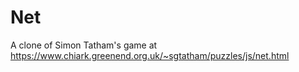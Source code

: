# Net
A clone of Simon Tatham's game at https://www.chiark.greenend.org.uk/~sgtatham/puzzles/js/net.html
